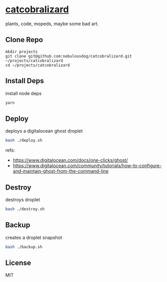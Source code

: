 # [catcobralizard](https://catcobralizard.com)

plants, code, mopeds, maybe some bad art.

## Clone Repo

```
mkdir projects
git clone git@github.com:nebulousdog/catcobralizard.git ~/projects/catcobralizard
cd ~/projects/catcobralizard
```

## Install Deps

install node deps

```bash
yarn
```

## Deploy

deploys a digitalocean ghost droplet  

```bash
bash ./deploy.sh
```

refs:
* https://www.digitalocean.com/docs/one-clicks/ghost/
* https://www.digitalocean.com/community/tutorials/how-to-configure-and-maintain-ghost-from-the-command-line

## Destroy

destroys droplet

```bash
bash ./destroy.sh
```

## Backup

creates a droplet snapshot

```bash
bash ./backup.sh
```

## License

MIT
